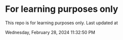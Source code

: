 # For learning purposes only
This repo is for learning purposes only.
Last updated at

Wednesday, February 28, 2024 11:32:50 PM

